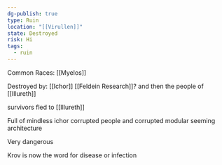 ```yaml
---
dg-publish: true
type: Ruin
location: "[[Virullen]]"
state: Destroyed
risk: Hi
tags:
  - ruin
---
```

Common Races: [[Myelos]]

Destroyed by: [[Ichor]] [[Feldein Research]]? and then the people of [[Illureth]]

survivors fled to [[Illureth]]

Full of mindless ichor corrupted people and corrupted modular seeming architecture

Very dangerous

Krov is now the word for disease or infection